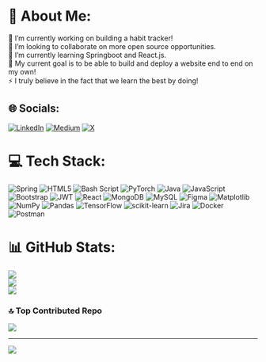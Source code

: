 # 💫 About Me:
🔭 I’m currently working on building a habit tracker!<br>👯 I’m looking to collaborate on more open source opportunities.<br>🌱 I’m currently learning Springboot and React.js.<br>💬 My current goal is to be able to build and deploy a website end to end on my own!<br>⚡ I truly believe in the fact that we learn the best by doing!


## 🌐 Socials:
[![LinkedIn](https://img.shields.io/badge/LinkedIn-%230077B5.svg?logo=linkedin&logoColor=white)](https://linkedin.com/in/ishika-thakur) [![Medium](https://img.shields.io/badge/Medium-12100E?logo=medium&logoColor=white)](https://medium.com/@@ishikathakur7802) [![X](https://img.shields.io/badge/X-black.svg?logo=X&logoColor=white)](https://x.com/@IshikaThakur078) 



# 💻 Tech Stack:
![Spring](https://img.shields.io/badge/spring-%236DB33F.svg?style=plastic&logo=spring&logoColor=white) ![HTML5](https://img.shields.io/badge/html5-%23E34F26.svg?style=plastic&logo=html5&logoColor=white) ![Bash Script](https://img.shields.io/badge/bash_script-%23121011.svg?style=plastic&logo=gnu-bash&logoColor=white) ![PyTorch](https://img.shields.io/badge/PyTorch-%23EE4C2C.svg?style=plastic&logo=PyTorch&logoColor=white) ![Java](https://img.shields.io/badge/java-%23ED8B00.svg?style=plastic&logo=openjdk&logoColor=white) ![JavaScript](https://img.shields.io/badge/javascript-%23323330.svg?style=plastic&logo=javascript&logoColor=%23F7DF1E) ![Bootstrap](https://img.shields.io/badge/bootstrap-%238511FA.svg?style=plastic&logo=bootstrap&logoColor=white) ![JWT](https://img.shields.io/badge/JWT-black?style=plastic&logo=JSON%20web%20tokens) ![React](https://img.shields.io/badge/react-%2320232a.svg?style=plastic&logo=react&logoColor=%2361DAFB) ![MongoDB](https://img.shields.io/badge/MongoDB-%234ea94b.svg?style=plastic&logo=mongodb&logoColor=white) ![MySQL](https://img.shields.io/badge/mysql-4479A1.svg?style=plastic&logo=mysql&logoColor=white) ![Figma](https://img.shields.io/badge/figma-%23F24E1E.svg?style=plastic&logo=figma&logoColor=white) ![Matplotlib](https://img.shields.io/badge/Matplotlib-%23ffffff.svg?style=plastic&logo=Matplotlib&logoColor=black) ![NumPy](https://img.shields.io/badge/numpy-%23013243.svg?style=plastic&logo=numpy&logoColor=white) ![Pandas](https://img.shields.io/badge/pandas-%23150458.svg?style=plastic&logo=pandas&logoColor=white) ![TensorFlow](https://img.shields.io/badge/TensorFlow-%23FF6F00.svg?style=plastic&logo=TensorFlow&logoColor=white) ![scikit-learn](https://img.shields.io/badge/scikit--learn-%23F7931E.svg?style=plastic&logo=scikit-learn&logoColor=white) ![Jira](https://img.shields.io/badge/jira-%230A0FFF.svg?style=plastic&logo=jira&logoColor=white) ![Docker](https://img.shields.io/badge/docker-%230db7ed.svg?style=plastic&logo=docker&logoColor=white) ![Postman](https://img.shields.io/badge/Postman-FF6C37?style=plastic&logo=postman&logoColor=white)
# 📊 GitHub Stats:
![](https://github-readme-stats.vercel.app/api?username=ishika-thakur7802&theme=dark&hide_border=true&include_all_commits=false&count_private=true)<br/>
![](https://github-readme-streak-stats.herokuapp.com/?user=ishika-thakur7802&theme=dark&hide_border=true)<br/>
![](https://github-readme-stats.vercel.app/api/top-langs/?username=ishika-thakur7802&theme=dark&hide_border=true&include_all_commits=false&count_private=true&layout=compact)

### 🔝 Top Contributed Repo
![](https://github-contributor-stats.vercel.app/api?username=ishika-thakur7802&limit=5&theme=dark&combine_all_yearly_contributions=true)

---
[![](https://visitcount.itsvg.in/api?id=ishika-thakur7802&icon=1&color=0)](https://visitcount.itsvg.in)

 
  
